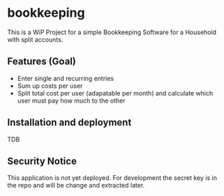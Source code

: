 # bookkeeping

This is a WiP Project for a simple Bookkeeping Software for a Household with split accounts.

## Features (Goal)

* Enter single and recurring entries 
* Sum up costs per user 
* Split total cost per user (adapatable per month) and calculate which user must pay how much to the other

## Installation and deployment

TDB

## Security Notice

This application is not yet deployed. For development the secret key is in the repo and will be change and extracted later.
